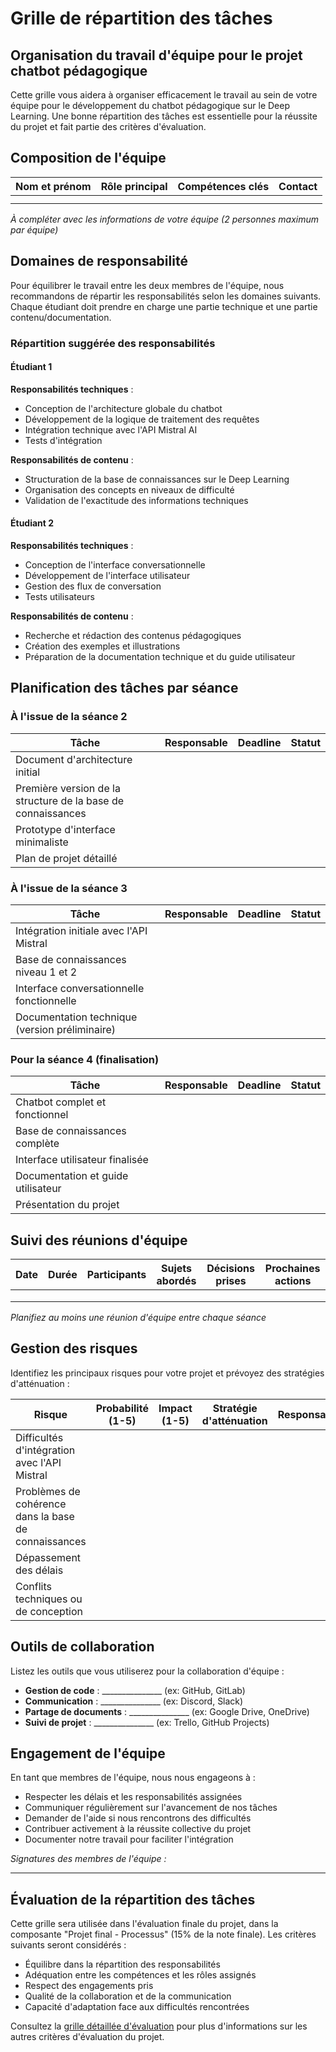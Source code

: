 # Grille de répartition des tâches

## Organisation du travail d'équipe pour le projet chatbot pédagogique

Cette grille vous aidera à organiser efficacement le travail au sein de votre équipe pour le développement du chatbot pédagogique sur le Deep Learning. Une bonne répartition des tâches est essentielle pour la réussite du projet et fait partie des critères d'évaluation.

## Composition de l'équipe

| Nom et prénom | Rôle principal | Compétences clés | Contact |
|---------------|----------------|------------------|---------|
| | | | |
| | | | |

*À compléter avec les informations de votre équipe (2 personnes maximum par équipe)*

## Domaines de responsabilité

Pour équilibrer le travail entre les deux membres de l'équipe, nous recommandons de répartir les responsabilités selon les domaines suivants. Chaque étudiant doit prendre en charge une partie technique et une partie contenu/documentation.

### Répartition suggérée des responsabilités

#### Étudiant 1

**Responsabilités techniques** :
- Conception de l'architecture globale du chatbot
- Développement de la logique de traitement des requêtes
- Intégration technique avec l'API Mistral AI
- Tests d'intégration

**Responsabilités de contenu** :
- Structuration de la base de connaissances sur le Deep Learning
- Organisation des concepts en niveaux de difficulté
- Validation de l'exactitude des informations techniques

#### Étudiant 2

**Responsabilités techniques** :
- Conception de l'interface conversationnelle
- Développement de l'interface utilisateur
- Gestion des flux de conversation
- Tests utilisateurs

**Responsabilités de contenu** :
- Recherche et rédaction des contenus pédagogiques
- Création des exemples et illustrations
- Préparation de la documentation technique et du guide utilisateur

## Planification des tâches par séance

### À l'issue de la séance 2

| Tâche | Responsable | Deadline | Statut |
|-------|-------------|----------|--------|
| Document d'architecture initial | | | |
| Première version de la structure de la base de connaissances | | | |
| Prototype d'interface minimaliste | | | |
| Plan de projet détaillé | | | |

### À l'issue de la séance 3

| Tâche | Responsable | Deadline | Statut |
|-------|-------------|----------|--------|
| Intégration initiale avec l'API Mistral | | | |
| Base de connaissances niveau 1 et 2 | | | |
| Interface conversationnelle fonctionnelle | | | |
| Documentation technique (version préliminaire) | | | |

### Pour la séance 4 (finalisation)

| Tâche | Responsable | Deadline | Statut |
|-------|-------------|----------|--------|
| Chatbot complet et fonctionnel | | | |
| Base de connaissances complète | | | |
| Interface utilisateur finalisée | | | |
| Documentation et guide utilisateur | | | |
| Présentation du projet | | | |

## Suivi des réunions d'équipe

| Date | Durée | Participants | Sujets abordés | Décisions prises | Prochaines actions |
|------|-------|--------------|----------------|------------------|-------------------|
| | | | | | |
| | | | | | |
| | | | | | |

*Planifiez au moins une réunion d'équipe entre chaque séance*

## Gestion des risques

Identifiez les principaux risques pour votre projet et prévoyez des stratégies d'atténuation :

| Risque | Probabilité (1-5) | Impact (1-5) | Stratégie d'atténuation | Responsable |
|--------|-------------------|--------------|-------------------------|-------------|
| Difficultés d'intégration avec l'API Mistral | | | | |
| Problèmes de cohérence dans la base de connaissances | | | | |
| Dépassement des délais | | | | |
| Conflits techniques ou de conception | | | | |

## Outils de collaboration

Listez les outils que vous utiliserez pour la collaboration d'équipe :

- **Gestion de code** : _______________ (ex: GitHub, GitLab)
- **Communication** : _______________ (ex: Discord, Slack)
- **Partage de documents** : _______________ (ex: Google Drive, OneDrive)
- **Suivi de projet** : _______________ (ex: Trello, GitHub Projects)

## Engagement de l'équipe

En tant que membres de l'équipe, nous nous engageons à :
- Respecter les délais et les responsabilités assignées
- Communiquer régulièrement sur l'avancement de nos tâches
- Demander de l'aide si nous rencontrons des difficultés
- Contribuer activement à la réussite collective du projet
- Documenter notre travail pour faciliter l'intégration

*Signatures des membres de l'équipe :*

_______________   _______________

## Évaluation de la répartition des tâches

Cette grille sera utilisée dans l'évaluation finale du projet, dans la composante "Projet final - Processus" (15% de la note finale). Les critères suivants seront considérés :

- Équilibre dans la répartition des responsabilités
- Adéquation entre les compétences et les rôles assignés
- Respect des engagements pris
- Qualité de la collaboration et de la communication
- Capacité d'adaptation face aux difficultés rencontrées

Consultez la [grille détaillée d'évaluation](criteres-evaluation.md) pour plus d'informations sur les autres critères d'évaluation du projet.